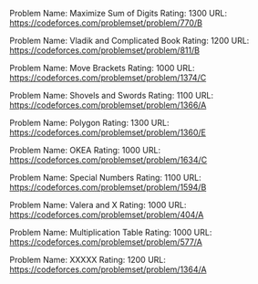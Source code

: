 Problem Name: Maximize Sum of Digits
Rating: 1300
URL: https://codeforces.com/problemset/problem/770/B

Problem Name: Vladik and Complicated Book
Rating: 1200
URL: https://codeforces.com/problemset/problem/811/B

Problem Name: Move Brackets
Rating: 1000
URL: https://codeforces.com/problemset/problem/1374/C

Problem Name: Shovels and Swords
Rating: 1100
URL: https://codeforces.com/problemset/problem/1366/A

Problem Name: Polygon
Rating: 1300
URL: https://codeforces.com/problemset/problem/1360/E

Problem Name: OKEA
Rating: 1000
URL: https://codeforces.com/problemset/problem/1634/C

Problem Name: Special Numbers
Rating: 1100
URL: https://codeforces.com/problemset/problem/1594/B

Problem Name: Valera and X
Rating: 1000
URL: https://codeforces.com/problemset/problem/404/A

Problem Name: Multiplication Table
Rating: 1000
URL: https://codeforces.com/problemset/problem/577/A

Problem Name: XXXXX
Rating: 1200
URL: https://codeforces.com/problemset/problem/1364/A
